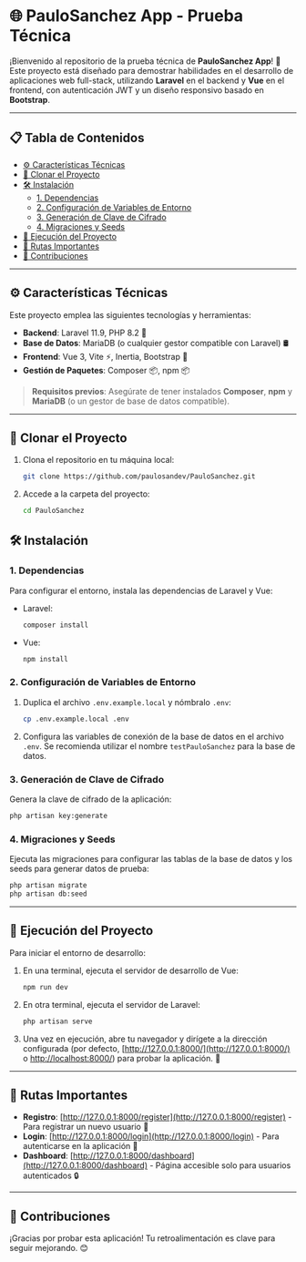 # 🌐 PauloSanchez App - Prueba Técnica

¡Bienvenido al repositorio de la prueba técnica de **PauloSanchez App**! 🚀 
Este proyecto está diseñado para demostrar habilidades en el desarrollo de aplicaciones web full-stack, 
utilizando **Laravel** en el backend y **Vue** en el frontend, con autenticación JWT 
y un diseño responsivo basado en **Bootstrap**.

---

## 📋 Tabla de Contenidos

- [⚙️ Características Técnicas](#⚙️-características-técnicas)
- [📂 Clonar el Proyecto](#📂-clonar-el-proyecto)
- [🛠️ Instalación](#🛠️-instalación)
  - [1. Dependencias](#1-dependencias)
  - [2. Configuración de Variables de Entorno](#2-configuración-de-variables-de-entorno)
  - [3. Generación de Clave de Cifrado](#3-generación-de-clave-de-cifrado)
  - [4. Migraciones y Seeds](#4-migraciones-y-seeds)
- [🚀 Ejecución del Proyecto](#🚀-ejecución-del-proyecto)
- [🔗 Rutas Importantes](#🔗-rutas-importantes)
- [💬 Contribuciones](#💬-contribuciones)

---

## ⚙️ Características Técnicas

Este proyecto emplea las siguientes tecnologías y herramientas:

- **Backend**: Laravel 11.9, PHP 8.2 🐘
- **Base de Datos**: MariaDB (o cualquier gestor compatible con Laravel) 🛢️
- **Frontend**: Vue 3, Vite ⚡, Inertia, Bootstrap 🎨
- **Gestión de Paquetes**: Composer 📦, npm 📦

> **Requisitos previos**: Asegúrate de tener instalados **Composer**, **npm** 
y **MariaDB** (o un gestor de base de datos compatible).

---

## 📂 Clonar el Proyecto

1. Clona el repositorio en tu máquina local:
   ```bash
   git clone https://github.com/paulosandev/PauloSanchez.git
   ```

2. Accede a la carpeta del proyecto:
   ```bash
   cd PauloSanchez
   ```

## 🛠️ Instalación

### 1. Dependencias

Para configurar el entorno, instala las dependencias de Laravel y Vue:

- Laravel:
  ```bash
  composer install
  ```

- Vue:
  ```bash
  npm install
  ```

### 2. Configuración de Variables de Entorno

1. Duplica el archivo `.env.example.local` y nómbralo `.env`:
   ```bash
   cp .env.example.local .env
   ```

2. Configura las variables de conexión de la base de datos en el 
archivo `.env`. Se recomienda utilizar el nombre `testPauloSanchez` para la base de datos.

### 3. Generación de Clave de Cifrado

Genera la clave de cifrado de la aplicación:
```bash
php artisan key:generate
```

### 4. Migraciones y Seeds

Ejecuta las migraciones para configurar las tablas de la base de datos y los seeds para generar datos de prueba:
```bash
php artisan migrate
php artisan db:seed
```

---

## 🚀 Ejecución del Proyecto

Para iniciar el entorno de desarrollo:

1. En una terminal, ejecuta el servidor de desarrollo de Vue:
   ```bash
   npm run dev
   ```

2. En otra terminal, ejecuta el servidor de Laravel:
   ```bash
   php artisan serve
   ```

3. Una vez en ejecución, abre tu navegador y dirígete a la dirección configurada (por defecto, [http://127.0.0.1:8000/](http://127.0.0.1:8000/) o [http://localhost:8000/](http://localhost:8000/)) para probar la aplicación. 🎉

---

## 🔗 Rutas Importantes

- **Registro**: [http://127.0.0.1:8000/register](http://127.0.0.1:8000/register) - Para registrar un nuevo usuario 📝
- **Login**: [http://127.0.0.1:8000/login](http://127.0.0.1:8000/login) - Para autenticarse en la aplicación 🔑
- **Dashboard**: [http://127.0.0.1:8000/dashboard](http://127.0.0.1:8000/dashboard) - Página accesible solo para usuarios autenticados 🔒

---

## 💬 Contribuciones

¡Gracias por probar esta aplicación! Tu retroalimentación es clave para seguir mejorando. 😊
